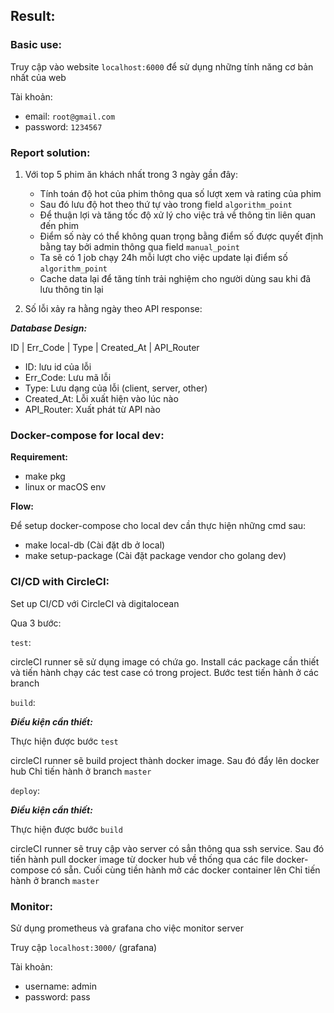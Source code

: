## Result:

### Basic use:

Truy cập vào website `localhost:6000` để sử dụng những tính năng cơ bản nhất của web

Tài khoản:

- email: `root@gmail.com`
- password: `1234567`

### Report solution:

1. Với top 5 phim ăn khách nhất trong 3 ngày gần đây:
    - Tính toán độ hot của phim thông qua số lượt xem và rating của phim
    - Sau đó lưu độ hot theo thứ tự vào trong field `algorithm_point`
    - Để thuận lợi và tăng tốc độ xử lý cho việc trả về thông tin liên quan đến phim
    - Điểm số này có thể  không quan trọng bằng điểm số được quyết định bằng tay bởi admin thông qua field `manual_point`
    - Ta sẽ có 1 job chạy 24h mỗi lượt cho việc update lại điểm số  `algorithm_point`
    - Cache data lại để tăng tính trải nghiệm cho người dùng sau khi đã lưu thông tin lại

2. Số lỗi xảy ra hằng ngày theo API response:

***Database Design:***

ID | Err_Code | Type | Created_At | API_Router 

- ID: lưu id của lỗi
- Err_Code: Lưu mã lỗi
- Type: Lưu dạng của lỗi (client, server, other)
- Created_At: Lỗi xuất hiện vào lúc nào
- API_Router: Xuất phát từ API nào

### Docker-compose for local dev:

**Requirement:**

- make pkg
- linux or macOS env

**Flow:**

Để setup docker-compose cho local dev cần thực hiện những cmd sau:

- make local-db (Cài đặt db ở local)
- make setup-package (Cài đặt package vendor cho golang dev)

### CI/CD with CircleCI:

Set up CI/CD với CircleCI và digitalocean

Qua 3 bước:

`test`:

circleCI runner sẽ sử dụng image có chứa go.
Install các package cần thiết và tiến hành chạy các test case có trong project.
Bước test tiến hành ở các branch

`build`:

***Điều kiện cần thiết:***

Thực hiện được bước `test` 

circleCI runner sẽ build project thành docker image.
Sau đó đẩy lên docker hub
Chỉ tiến hành ở branch `master`

`deploy`:

***Điều kiện cần thiết:***

Thực hiện được bước `build`

circleCI runner sẽ truy cập vào server có sẳn thông qua ssh service.
Sau đó tiến hành pull docker image từ docker hub về thống qua các file docker-compose có sẵn.
Cuối cùng tiền hành mở các docker container lên
Chỉ tiến hành ở branch `master`

### Monitor:

Sử dụng prometheus và grafana cho việc monitor server

Truy cập `localhost:3000/` (grafana)

Tài khoản:

- username: admin
- password: pass
